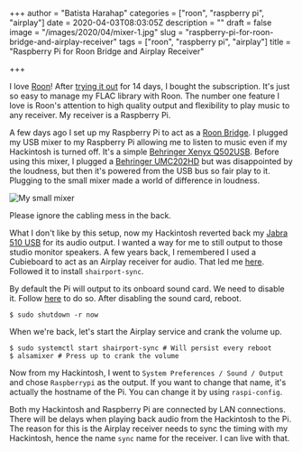 +++
author = "Batista Harahap"
categories = ["roon", "raspberry pi", "airplay"]
date = 2020-04-03T08:03:05Z
description = ""
draft = false
image = "/images/2020/04/mixer-1.jpg"
slug = "raspberry-pi-for-roon-bridge-and-airplay-receiver"
tags = ["roon", "raspberry pi", "airplay"]
title = "Raspberry Pi for Roon Bridge and Airplay Receiver"

+++


I love [Roon](https://roonlabs.com/)! After [trying it out](https://bango29.com/roon-audiophiles-favorite/) for 14 days, I bought the subscription. It's just so easy to manage my FLAC library with Roon. The number one feature I love is Roon's attention to high quality output and flexibility to play music to any receiver. My receiver is a Raspberry Pi.

A few days ago I set up my Raspberry Pi to act as a [Roon Bridge](https://kb.roonlabs.com/RoonBridge). I plugged my USB mixer to my Raspberry Pi allowing me to listen to music even if my Hackintosh is turned off. It's a simple [Behringer Xenyx Q502USB](https://www.behringer.com/Categories/Behringer/Mixers/Analog/Q502USB/p/P0ALL#googtrans(en|en)). Before using this mixer, I plugged a [Behringer UMC202HD](https://www.behringer.com/Categories/Behringer/Computer-Audio/Interfaces/UMC202HD/p/P0BJZ#googtrans(en|en)) but was disappointed by the loudness, but then it's powered from the USB bus so fair play to it. Plugging to the small mixer made a world of difference in loudness.

![My small mixer](/content/images/2020/04/mixer.jpg)

Please ignore the cabling mess in the back.

What I don't like by this setup, now my Hackintosh reverted back my [Jabra 510 USB](https://www.apac.jabra.com/business/speakerphones/jabra-speak-series/jabra-speak-510) for its audio output. I wanted a way for me to still output to those studio monitor speakers. A few years back, I remembered I used a Cubieboard to act as an Airplay receiver for audio. That led me [here](https://pimylifeup.com/raspberry-pi-airplay-receiver/). Followed it to install `shairport-sync`.

By default the Pi will output to its onboard sound card. We need to disable it. Follow [here](https://raspberrypi.stackexchange.com/questions/80072/how-can-i-use-an-external-usb-sound-card-and-set-it-as-default) to do so. After disabling the sound card, reboot.

```
$ sudo shutdown -r now
```

When we're back, let's start the Airplay service and crank the volume up.

```
$ sudo systemctl start shairport-sync # Will persist every reboot
$ alsamixer # Press up to crank the volume
```

Now from my Hackintosh, I went to `System Preferences / Sound / Output` and chose `Raspberrypi` as the output. If you want to change that name, it's actually the hostname of the Pi. You can change it by using `raspi-config`.

Both my Hackintosh and Raspberry Pi are connected by LAN connections. There will be delays when playing back audio from the Hackintosh to the Pi. The reason for this is the Airplay receiver needs to sync the timing with my Hackintosh, hence the name `sync` name for the receiver. I can live with that.